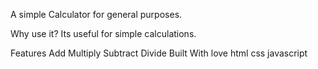 

A simple Calculator for general purposes.

Why use it?
Its useful for simple calculations.

Features
Add
Multiply
Subtract
Divide
Built With
love
html
css
javascript
